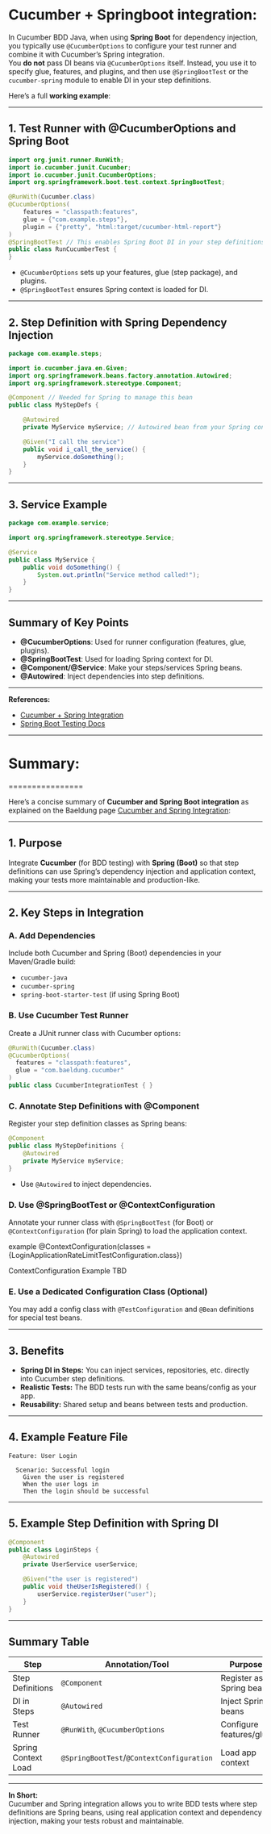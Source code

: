 Cucumber + Springboot integration:
=====================================


In Cucumber BDD Java, when using **Spring Boot** for dependency injection, you typically use `@CucumberOptions` to configure your test runner and combine it with Cucumber’s Spring integration.  
You **do not** pass DI beans via `@CucumberOptions` itself. Instead, you use it to specify glue, features, and plugins, and then use `@SpringBootTest` or the `cucumber-spring` module to enable DI in your step definitions.

Here’s a full **working example**:

---

## 1. **Test Runner with @CucumberOptions and Spring Boot**

```java name=RunCucumberTest.java
import org.junit.runner.RunWith;
import io.cucumber.junit.Cucumber;
import io.cucumber.junit.CucumberOptions;
import org.springframework.boot.test.context.SpringBootTest;

@RunWith(Cucumber.class)
@CucumberOptions(
    features = "classpath:features",
    glue = {"com.example.steps"},
    plugin = {"pretty", "html:target/cucumber-html-report"}
)
@SpringBootTest // This enables Spring Boot DI in your step definitions
public class RunCucumberTest {
}
```
- `@CucumberOptions` sets up your features, glue (step package), and plugins.
- `@SpringBootTest` ensures Spring context is loaded for DI.

---

## 2. **Step Definition with Spring Dependency Injection**

```java name=MyStepDefs.java
package com.example.steps;

import io.cucumber.java.en.Given;
import org.springframework.beans.factory.annotation.Autowired;
import org.springframework.stereotype.Component;

@Component // Needed for Spring to manage this bean
public class MyStepDefs {

    @Autowired
    private MyService myService; // Autowired bean from your Spring context

    @Given("I call the service")
    public void i_call_the_service() {
        myService.doSomething();
    }
}
```

---

## 3. **Service Example**

```java name=MyService.java
package com.example.service;

import org.springframework.stereotype.Service;

@Service
public class MyService {
    public void doSomething() {
        System.out.println("Service method called!");
    }
}
```

---

## **Summary of Key Points**

- **@CucumberOptions**: Used for runner configuration (features, glue, plugins).
- **@SpringBootTest**: Used for loading Spring context for DI.
- **@Component/@Service**: Make your steps/services Spring beans.
- **@Autowired**: Inject dependencies into step definitions.

---

**References:**
- [Cucumber + Spring Integration](https://github.com/cucumber/cucumber-spring)
- [Spring Boot Testing Docs](https://docs.spring.io/spring-boot/docs/current/reference/html/features.html#features.testing)

---


# Summary:
================

Here’s a concise summary of **Cucumber and Spring Boot integration** as explained on the Baeldung page [Cucumber and Spring Integration](https://www.baeldung.com/cucumber-spring-integration):

---

## **1. Purpose**
Integrate **Cucumber** (for BDD testing) with **Spring (Boot)** so that step definitions can use Spring’s dependency injection and application context, making your tests more maintainable and production-like.

---

## **2. Key Steps in Integration**

### **A. Add Dependencies**
Include both Cucumber and Spring (Boot) dependencies in your Maven/Gradle build:
- `cucumber-java`
- `cucumber-spring`
- `spring-boot-starter-test` (if using Spring Boot)

### **B. Use Cucumber Test Runner**
Create a JUnit runner class with Cucumber options:

```java
@RunWith(Cucumber.class)
@CucumberOptions(
  features = "classpath:features",
  glue = "com.baeldung.cucumber"
)
public class CucumberIntegrationTest { }
```

### **C. Annotate Step Definitions with @Component**
Register your step definition classes as Spring beans:

```java
@Component
public class MyStepDefinitions {
    @Autowired
    private MyService myService;
}
```
- Use `@Autowired` to inject dependencies.

### **D. Use @SpringBootTest or @ContextConfiguration**
Annotate your runner class with `@SpringBootTest` (for Boot) or `@ContextConfiguration` (for plain Spring) to load the application context.

example
@ContextConfiguration(classes = {LoginApplicationRateLimitTestConfiguration.class})

ContextConfiguration Example TBD

### **E. Use a Dedicated Configuration Class (Optional)**
You may add a config class with `@TestConfiguration` and `@Bean` definitions for special test beans.

---

## **3. Benefits**
- **Spring DI in Steps:** You can inject services, repositories, etc. directly into Cucumber step definitions.
- **Realistic Tests:** The BDD tests run with the same beans/config as your app.
- **Reusability:** Shared setup and beans between tests and production.

---

## **4. Example Feature File**

```gherkin
Feature: User Login

  Scenario: Successful login
    Given the user is registered
    When the user logs in
    Then the login should be successful
```

---

## **5. Example Step Definition with Spring DI**

```java
@Component
public class LoginSteps {
    @Autowired
    private UserService userService;

    @Given("the user is registered")
    public void theUserIsRegistered() {
        userService.registerUser("user");
    }
}
```

---

## **Summary Table**

| Step                        | Annotation/Tool           | Purpose                        |
|-----------------------------|---------------------------|--------------------------------|
| Step Definitions            | `@Component`              | Register as Spring bean        |
| DI in Steps                 | `@Autowired`              | Inject Spring beans            |
| Test Runner                 | `@RunWith`, `@CucumberOptions` | Configure features/glue |
| Spring Context Load         | `@SpringBootTest`/`@ContextConfiguration` | Load app context    |

---

**In Short:**  
Cucumber and Spring integration allows you to write BDD tests where step definitions are Spring beans, using real application context and dependency injection, making your tests robust and maintainable.


